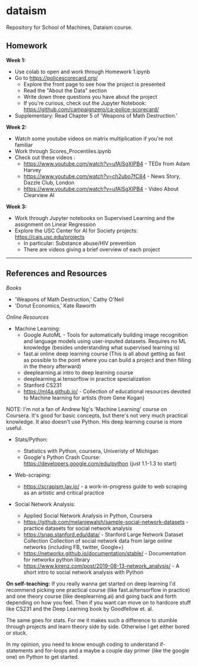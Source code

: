 # dataism
Repository for School of Machines, Dataism course.

## Homework
**Week 1:**
* Use colab to open and work through Homework 1.ipynb
* Go to https://policescorecard.org/
   - Explore the front page to see how the project is presented
   - Read the "About the Data" section
   - Write down three questions you have about the project
   - If you're curious, check out the Jupyter Notebook: https://github.com/campaignzero/ca-police-scorecard/
* Supplementary: Read Chapter 5 of 'Weapons of Math Destruction.'

**Week 2:**
* Watch some youtube videos on matrix multiplication if you're not familiar
* Work through Scores_Procentiles.ipynb
* Check out these videos : 
   * https://www.youtube.com/watch?v=ufAlSgXIPB4 - TEDx from Adam Harvey
   * https://www.youtube.com/watch?v=ch2ubo7fC84 - News Story, Dazzle Club, London
   * https://www.youtube.com/watch?v=ufAlSgXIPB4 - Video About Clearview AI
   
**Week 3:**
* Work through Jupyter notebooks on Supervised Learning and the assignment on Linear Regression
* Explore the USC Center for AI for Society projects: https://cais.usc.edu/projects
   * In particular: Substance abuse/HIV prevention
   * There are videos giving a brief overview of each project
   
 ---  
   
## References and Resources

*Books*
* 'Weapons of Math Destruction,' Cathy O'Neil
* 'Donut Economics,' Kate Raworth

*Online Resources*
* Machine Learning:
   * Google AutoML - Tools for automatically building image recognition and language models using user-inputed datasets. Requires no ML knowledge (besides understanding what supervised learning is)
   * fast.ai online deep learning course (This is all about getting as fast as possible to the point where you can build a project and then filling in the theory afterward) 
   * deeplearning.ai intro to deep learning course
   * deeplearning.ai tensorflow in practice specialization
   * Stanford CS231
   * https://ml4a.github.io/ - Collection of educational resources devoted to Machine learning for artists (from Gene Kogan)
   
NOTE: I'm not a fan of Andrew Ng's 'Machine Learning' course on Coursera. It's good for basic concepts, but there's not very much practical knowledge. It also doesn't use Python. His deep learning course is more useful.
  
* Stats/Python:
   * Statistics with Python, coursera, Univeristy of Michigan
   * Google's Python Crash Course: https://developers.google.com/edu/python (just 1.1-1.3 to start)


* Web-scraping:
   * https://scrapism.lav.io/ - a work-in-progress guide to web scraping as an artistic and critical practice
   
* Social Network Analysis:
   * Applied Social Network Analysis in Python, Coursera
   * https://github.com/melaniewalsh/sample-social-network-datasets - practice datasets for social network analysis
   * https://snap.stanford.edu/data/ - Stanford Large Network Dataset Collection
Collection of social network data from large online networks (including FB, twitter, Google+)
   * https://networkx.github.io/documentation/stable/ - Documentation for networkx python library
   * https://www.kirenz.com/post/2019-08-13-network_analysis/ - A short intro to social network analysis with Python



**On self-teaching:**
If you really wanna get started on deep learning I'd recommend picking one practical course (like fast.ai/tensorflow in practice) and one theory course (like deeplearning.ai) and going back and forth depending on how you feel. Then if you want can move on to hardcore stuff like CS231 and the Deep Learning book by Goodfellow et. al.

The same goes for stats. For me it makes such a difference to stumble through projects and learn theory side by side. Otherwise I get either bored or stuck.

In my opinion, you need to know enough coding to understand if-statements and for-loops and a maybe a couple day primer (like the google one) on Python to get started.

